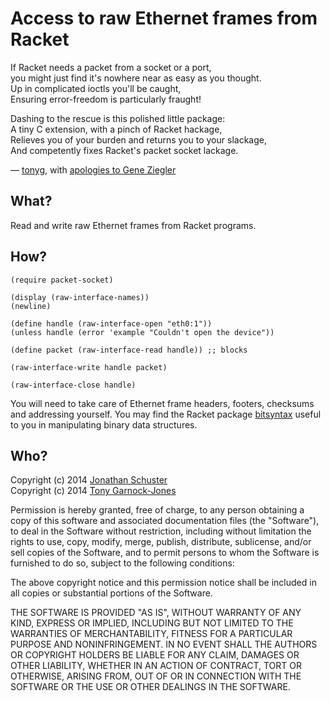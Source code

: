 # Access to raw Ethernet frames from Racket

If Racket needs a packet from a socket or a port,  
you might just find it's nowhere near as easy as you thought.  
Up in complicated ioctls you'll be caught,  
Ensuring error-freedom is particularly fraught!

Dashing to the rescue is this polished little package:  
A tiny C extension, with a pinch of Racket hackage,  
Relieves you of your burden and returns you to your slackage,  
And competently fixes Racket's packet socket lackage.

— [tonyg](http://github.com/tonyg), with [apologies to Gene Ziegler](http://web.archive.org/web/20130301230602/http://geneziegler.com/clocktower/drseuss.html)

## What?

Read and write raw Ethernet frames from Racket programs. 

## How?

```racket
(require packet-socket)

(display (raw-interface-names))
(newline)

(define handle (raw-interface-open "eth0:1"))
(unless handle (error 'example "Couldn't open the device"))

(define packet (raw-interface-read handle)) ;; blocks

(raw-interface-write handle packet)

(raw-interface-close handle)
```

You will need to take care of Ethernet frame headers, footers,
checksums and addressing yourself. You may find the Racket package
[bitsyntax](https://github.com/tonyg/racket-bitsyntax) useful to you
in manipulating binary data structures.

## Who?

Copyright (c) 2014 [Jonathan Schuster](https://github.com/schuster)  
Copyright (c) 2014 [Tony Garnock-Jones](https://github.com/tonyg)

Permission is hereby granted, free of charge, to any person obtaining a copy
of this software and associated documentation files (the "Software"), to deal
in the Software without restriction, including without limitation the rights
to use, copy, modify, merge, publish, distribute, sublicense, and/or sell
copies of the Software, and to permit persons to whom the Software is
furnished to do so, subject to the following conditions:

The above copyright notice and this permission notice shall be included in
all copies or substantial portions of the Software.

THE SOFTWARE IS PROVIDED "AS IS", WITHOUT WARRANTY OF ANY KIND, EXPRESS OR
IMPLIED, INCLUDING BUT NOT LIMITED TO THE WARRANTIES OF MERCHANTABILITY,
FITNESS FOR A PARTICULAR PURPOSE AND NONINFRINGEMENT. IN NO EVENT SHALL THE
AUTHORS OR COPYRIGHT HOLDERS BE LIABLE FOR ANY CLAIM, DAMAGES OR OTHER
LIABILITY, WHETHER IN AN ACTION OF CONTRACT, TORT OR OTHERWISE, ARISING FROM,
OUT OF OR IN CONNECTION WITH THE SOFTWARE OR THE USE OR OTHER DEALINGS IN
THE SOFTWARE.
